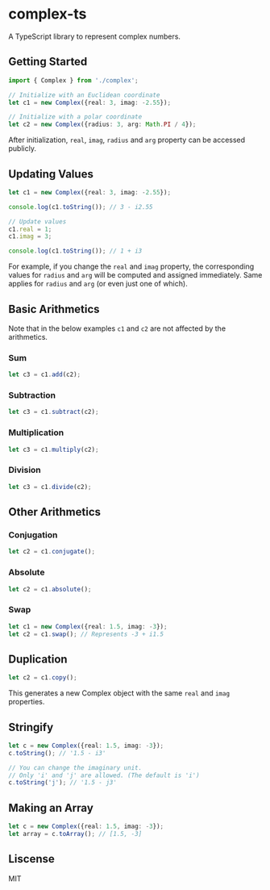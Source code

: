 # complex-ts
A TypeScript library to represent complex numbers.

## Getting Started
```ts
import { Complex } from './complex';
```

```ts
// Initialize with an Euclidean coordinate
let c1 = new Complex({real: 3, imag: -2.55});

// Initialize with a polar coordinate
let c2 = new Complex({radius: 3, arg: Math.PI / 4});
```

After initialization, `real`, `imag`, `radius` and `arg` property can be accessed publicly.

## Updating Values
```ts
let c1 = new Complex({real: 3, imag: -2.55});

console.log(c1.toString()); // 3 - i2.55

// Update values
c1.real = 1;
c1.imag = 3;

console.log(c1.toString()); // 1 + i3
```

For example, if you change the `real` and `imag` property, the corresponding values for `radius` and `arg` will be computed and assigned immediately. Same applies for `radius` and `arg` (or even just one of which).

## Basic Arithmetics
Note that in the below examples `c1` and `c2` are not affected by the arithmetics.

### Sum
```ts
let c3 = c1.add(c2);
```

### Subtraction
```ts
let c3 = c1.subtract(c2);
```

### Multiplication
```ts
let c3 = c1.multiply(c2);
```

### Division
```ts
let c3 = c1.divide(c2);
```

## Other Arithmetics
### Conjugation
```ts
let c2 = c1.conjugate();
```

### Absolute
```ts
let c2 = c1.absolute();
```

### Swap
```ts
let c1 = new Complex({real: 1.5, imag: -3});
let c2 = c1.swap(); // Represents -3 + i1.5
```

## Duplication
```ts
let c2 = c1.copy();
```
This generates a new Complex object with the same `real` and `imag` properties.

## Stringify
```ts
let c = new Complex({real: 1.5, imag: -3});
c.toString(); // '1.5 - i3'

// You can change the imaginary unit.
// Only 'i' and 'j' are allowed. (The default is 'i')
c.toString('j'); // '1.5 - j3'
```

## Making an Array
```ts
let c = new Complex({real: 1.5, imag: -3});
let array = c.toArray(); // [1.5, -3]
```

## Liscense
MIT

